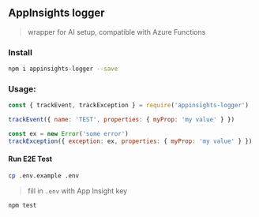 ## AppInsights logger
> wrapper for AI setup, compatible with Azure Functions

### Install
```sh
npm i appinsights-logger --save
```

### Usage:
```js
const { trackEvent, trackException } = require('appinsights-logger')

trackEvent({ name: 'TEST', properties: { myProp: 'my value' } })

const ex = new Error('some error')
trackException({ exception: ex, properties: { myProp: 'my value' } })
```


#### Run E2E Test

```sh
cp .env.example .env
```
> fill in `.env` with App Insight key

```sh
npm test
```

